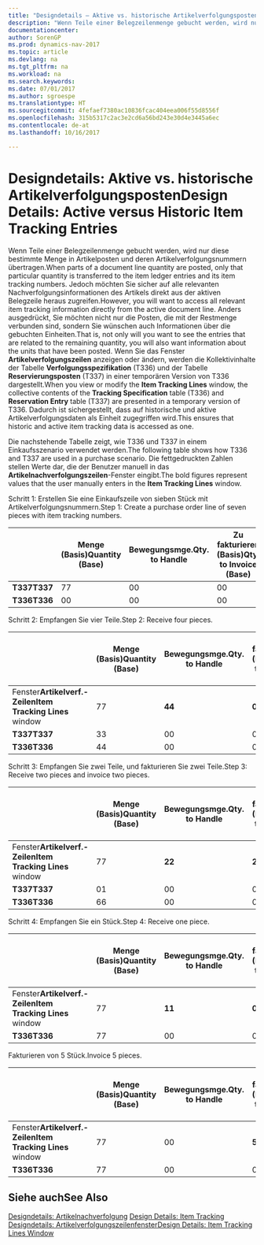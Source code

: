 ```yaml
---
title: "Designdetails – Aktive vs. historische Artikelverfolgungsposten"
description: "Wenn Teile einer Belegzeilenmenge gebucht werden, wird nur diese bestimmte Menge in Artikelposten und deren Artikelverfolgungsnummern übertragen. Jedoch möchten Sie sicher auf alle relevanten Nachverfolgungsinformationen des Artikels direkt aus der aktiven Belegzeile heraus zugreifen. Anders ausgedrückt, Sie möchten nicht nur die Posten, die mit der Restmenge verbunden sind, sondern Sie wünschen auch Informationen über die gebuchten Einheiten. Wenn Sie das Fenster **Artikelverfolgungszeilen** anzeigen oder ändern, werden die Kollektivinhalte der Tabelle **Verfolgungsspezifikation** (T336) und der Tabelle **Reservierungsposten** (T337) in einer temporären Version von T336 dargestellt. Dadurch ist sichergestellt, dass auf historische und aktive Artikelverfolgungsdaten als Einheit zugegriffen wird."
documentationcenter: 
author: SorenGP
ms.prod: dynamics-nav-2017
ms.topic: article
ms.devlang: na
ms.tgt_pltfrm: na
ms.workload: na
ms.search.keywords: 
ms.date: 07/01/2017
ms.author: sgroespe
ms.translationtype: HT
ms.sourcegitcommit: 4fefaef7380ac10836fcac404eea006f55d8556f
ms.openlocfilehash: 315b5317c2ac3e2cd6a56bd243e30d4e3445a6ec
ms.contentlocale: de-at
ms.lasthandoff: 10/16/2017

---
```

# <a name="design-details-active-versus-historic-item-tracking-entries"></a><span data-ttu-id="f2ae5-107">Designdetails: Aktive vs. historische Artikelverfolgungsposten</span><span class="sxs-lookup"><span data-stu-id="f2ae5-107">Design Details: Active versus Historic Item Tracking Entries</span></span>
<span data-ttu-id="f2ae5-108">Wenn Teile einer Belegzeilenmenge gebucht werden, wird nur diese bestimmte Menge in Artikelposten und deren Artikelverfolgungsnummern übertragen.</span><span class="sxs-lookup"><span data-stu-id="f2ae5-108">When parts of a document line quantity are posted, only that particular quantity is transferred to the item ledger entries and its item tracking numbers.</span></span> <span data-ttu-id="f2ae5-109">Jedoch möchten Sie sicher auf alle relevanten Nachverfolgungsinformationen des Artikels direkt aus der aktiven Belegzeile heraus zugreifen.</span><span class="sxs-lookup"><span data-stu-id="f2ae5-109">However, you will want to access all relevant item tracking information directly from the active document line.</span></span> <span data-ttu-id="f2ae5-110">Anders ausgedrückt, Sie möchten nicht nur die Posten, die mit der Restmenge verbunden sind, sondern Sie wünschen auch Informationen über die gebuchten Einheiten.</span><span class="sxs-lookup"><span data-stu-id="f2ae5-110">That is, not only will you want to see the entries that are related to the remaining quantity, you will also want information about the units that have been posted.</span></span> <span data-ttu-id="f2ae5-111">Wenn Sie das Fenster **Artikelverfolgungszeilen** anzeigen oder ändern, werden die Kollektivinhalte der Tabelle **Verfolgungsspezifikation** (T336) und der Tabelle **Reservierungsposten** (T337) in einer temporären Version von T336 dargestellt.</span><span class="sxs-lookup"><span data-stu-id="f2ae5-111">When you view or modify the **Item Tracking Lines** window, the collective contents of the **Tracking Specification** table (T336) and **Reservation Entry** table (T337) are presented in a temporary version of T336.</span></span> <span data-ttu-id="f2ae5-112">Dadurch ist sichergestellt, dass auf historische und aktive Artikelverfolgungsdaten als Einheit zugegriffen wird.</span><span class="sxs-lookup"><span data-stu-id="f2ae5-112">This ensures that historic and active item tracking data is accessed as one.</span></span>  

 <span data-ttu-id="f2ae5-113">Die nachstehende Tabelle zeigt, wie T336 und T337 in einem Einkaufsszenario verwendet werden.</span><span class="sxs-lookup"><span data-stu-id="f2ae5-113">The following table shows how T336 and T337 are used in a purchase scenario.</span></span> <span data-ttu-id="f2ae5-114">Die fettgedruckten Zahlen stellen Werte dar, die der Benutzer manuell in das **Artikelnachverfolgungszeilen**-Fenster eingibt.</span><span class="sxs-lookup"><span data-stu-id="f2ae5-114">The bold figures represent values that the user manually enters in the **Item Tracking Lines** window.</span></span>  

 <span data-ttu-id="f2ae5-115">Schritt 1: Erstellen Sie eine Einkaufszeile von sieben Stück mit Artikelverfolgungsnummern.</span><span class="sxs-lookup"><span data-stu-id="f2ae5-115">Step 1: Create a purchase order line of seven pieces with item tracking numbers.</span></span>  

||<span data-ttu-id="f2ae5-116">**Menge (Basis)**</span><span class="sxs-lookup"><span data-stu-id="f2ae5-116">**Quantity (Base)**</span></span>|<span data-ttu-id="f2ae5-117">**Bewegungsmge.**</span><span class="sxs-lookup"><span data-stu-id="f2ae5-117">**Qty. to Handle**</span></span>|<span data-ttu-id="f2ae5-118">**Zu fakturieren (Basis)**</span><span class="sxs-lookup"><span data-stu-id="f2ae5-118">**Qty. to Invoice (Base)**</span></span>|<span data-ttu-id="f2ae5-119">**Geb. Bewegungsmenge (Basis)**</span><span class="sxs-lookup"><span data-stu-id="f2ae5-119">**Quantity Handled (Base)**</span></span>|<span data-ttu-id="f2ae5-120">**Bereits berech. Menge (Basis)**</span><span class="sxs-lookup"><span data-stu-id="f2ae5-120">**Quantity Invoiced (Base)**</span></span>|  
|-|----------------------------------------------|--------------------------------------------|------------------------------------------------------|-------------------------------------------------------|--------------------------------------------------------|  
|<span data-ttu-id="f2ae5-121">**T337**</span><span class="sxs-lookup"><span data-stu-id="f2ae5-121">**T337**</span></span>|<span data-ttu-id="f2ae5-122">7</span><span class="sxs-lookup"><span data-stu-id="f2ae5-122">7</span></span>|<span data-ttu-id="f2ae5-123">0</span><span class="sxs-lookup"><span data-stu-id="f2ae5-123">0</span></span>|<span data-ttu-id="f2ae5-124">0</span><span class="sxs-lookup"><span data-stu-id="f2ae5-124">0</span></span>|<span data-ttu-id="f2ae5-125">0</span><span class="sxs-lookup"><span data-stu-id="f2ae5-125">0</span></span>|<span data-ttu-id="f2ae5-126">0</span><span class="sxs-lookup"><span data-stu-id="f2ae5-126">0</span></span>|  
|<span data-ttu-id="f2ae5-127">**T336**</span><span class="sxs-lookup"><span data-stu-id="f2ae5-127">**T336**</span></span>|<span data-ttu-id="f2ae5-128">0</span><span class="sxs-lookup"><span data-stu-id="f2ae5-128">0</span></span>|<span data-ttu-id="f2ae5-129">0</span><span class="sxs-lookup"><span data-stu-id="f2ae5-129">0</span></span>|<span data-ttu-id="f2ae5-130">0</span><span class="sxs-lookup"><span data-stu-id="f2ae5-130">0</span></span>|<span data-ttu-id="f2ae5-131">0</span><span class="sxs-lookup"><span data-stu-id="f2ae5-131">0</span></span>|<span data-ttu-id="f2ae5-132">0</span><span class="sxs-lookup"><span data-stu-id="f2ae5-132">0</span></span>|  

 <span data-ttu-id="f2ae5-133">Schritt 2: Empfangen Sie vier Teile.</span><span class="sxs-lookup"><span data-stu-id="f2ae5-133">Step 2: Receive four pieces.</span></span>  

||<span data-ttu-id="f2ae5-134">**Menge (Basis)**</span><span class="sxs-lookup"><span data-stu-id="f2ae5-134">**Quantity (Base)**</span></span>|<span data-ttu-id="f2ae5-135">**Bewegungsmge.**</span><span class="sxs-lookup"><span data-stu-id="f2ae5-135">**Qty. to Handle**</span></span>|<span data-ttu-id="f2ae5-136">**Zu fakturieren (Basis)**</span><span class="sxs-lookup"><span data-stu-id="f2ae5-136">**Qty. to Invoice (Base)**</span></span>|<span data-ttu-id="f2ae5-137">**Geb. Bewegungsmenge (Basis)**</span><span class="sxs-lookup"><span data-stu-id="f2ae5-137">**Quantity Handled (Base)**</span></span>|<span data-ttu-id="f2ae5-138">**Bereits berech. Menge (Basis)**</span><span class="sxs-lookup"><span data-stu-id="f2ae5-138">**Quantity Invoiced (Base)**</span></span>|  
|-|----------------------------------------------|--------------------------------------------|------------------------------------------------------|-------------------------------------------------------|--------------------------------------------------------|  
|<span data-ttu-id="f2ae5-139">Fenster**Artikelverf.-Zeilen**</span><span class="sxs-lookup"><span data-stu-id="f2ae5-139">**Item Tracking Lines** window</span></span>|<span data-ttu-id="f2ae5-140">7</span><span class="sxs-lookup"><span data-stu-id="f2ae5-140">7</span></span>|<span data-ttu-id="f2ae5-141">**4**</span><span class="sxs-lookup"><span data-stu-id="f2ae5-141">**4**</span></span>|<span data-ttu-id="f2ae5-142">**0**</span><span class="sxs-lookup"><span data-stu-id="f2ae5-142">**0**</span></span>|<span data-ttu-id="f2ae5-143">0</span><span class="sxs-lookup"><span data-stu-id="f2ae5-143">0</span></span>|<span data-ttu-id="f2ae5-144">0</span><span class="sxs-lookup"><span data-stu-id="f2ae5-144">0</span></span>|  
|<span data-ttu-id="f2ae5-145">**T337**</span><span class="sxs-lookup"><span data-stu-id="f2ae5-145">**T337**</span></span>|<span data-ttu-id="f2ae5-146">3</span><span class="sxs-lookup"><span data-stu-id="f2ae5-146">3</span></span>|<span data-ttu-id="f2ae5-147">0</span><span class="sxs-lookup"><span data-stu-id="f2ae5-147">0</span></span>|<span data-ttu-id="f2ae5-148">0</span><span class="sxs-lookup"><span data-stu-id="f2ae5-148">0</span></span>|<span data-ttu-id="f2ae5-149">0</span><span class="sxs-lookup"><span data-stu-id="f2ae5-149">0</span></span>|<span data-ttu-id="f2ae5-150">0</span><span class="sxs-lookup"><span data-stu-id="f2ae5-150">0</span></span>|  
|<span data-ttu-id="f2ae5-151">**T336**</span><span class="sxs-lookup"><span data-stu-id="f2ae5-151">**T336**</span></span>|<span data-ttu-id="f2ae5-152">4</span><span class="sxs-lookup"><span data-stu-id="f2ae5-152">4</span></span>|<span data-ttu-id="f2ae5-153">0</span><span class="sxs-lookup"><span data-stu-id="f2ae5-153">0</span></span>|<span data-ttu-id="f2ae5-154">0</span><span class="sxs-lookup"><span data-stu-id="f2ae5-154">0</span></span>|<span data-ttu-id="f2ae5-155">4</span><span class="sxs-lookup"><span data-stu-id="f2ae5-155">4</span></span>|<span data-ttu-id="f2ae5-156">0</span><span class="sxs-lookup"><span data-stu-id="f2ae5-156">0</span></span>|  

 <span data-ttu-id="f2ae5-157">Schritt 3: Empfangen Sie zwei Teile, und fakturieren Sie zwei Teile.</span><span class="sxs-lookup"><span data-stu-id="f2ae5-157">Step 3: Receive two pieces and invoice two pieces.</span></span>  

||<span data-ttu-id="f2ae5-158">**Menge (Basis)**</span><span class="sxs-lookup"><span data-stu-id="f2ae5-158">**Quantity (Base)**</span></span>|<span data-ttu-id="f2ae5-159">**Bewegungsmge.**</span><span class="sxs-lookup"><span data-stu-id="f2ae5-159">**Qty. to Handle**</span></span>|<span data-ttu-id="f2ae5-160">**Zu fakturieren (Basis)**</span><span class="sxs-lookup"><span data-stu-id="f2ae5-160">**Qty. to Invoice (Base)**</span></span>|<span data-ttu-id="f2ae5-161">**Geb. Bewegungsmenge (Basis)**</span><span class="sxs-lookup"><span data-stu-id="f2ae5-161">**Quantity Handled (Base)**</span></span>|<span data-ttu-id="f2ae5-162">**Bereits berech. Menge (Basis)**</span><span class="sxs-lookup"><span data-stu-id="f2ae5-162">**Quantity Invoiced (Base)**</span></span>|  
|-|----------------------------------------------|--------------------------------------------|------------------------------------------------------|-------------------------------------------------------|--------------------------------------------------------|  
|<span data-ttu-id="f2ae5-163">Fenster**Artikelverf.-Zeilen**</span><span class="sxs-lookup"><span data-stu-id="f2ae5-163">**Item Tracking Lines** window</span></span>|<span data-ttu-id="f2ae5-164">7</span><span class="sxs-lookup"><span data-stu-id="f2ae5-164">7</span></span>|<span data-ttu-id="f2ae5-165">**2**</span><span class="sxs-lookup"><span data-stu-id="f2ae5-165">**2**</span></span>|<span data-ttu-id="f2ae5-166">**2**</span><span class="sxs-lookup"><span data-stu-id="f2ae5-166">**2**</span></span>|<span data-ttu-id="f2ae5-167">4</span><span class="sxs-lookup"><span data-stu-id="f2ae5-167">4</span></span>|<span data-ttu-id="f2ae5-168">0</span><span class="sxs-lookup"><span data-stu-id="f2ae5-168">0</span></span>|  
|<span data-ttu-id="f2ae5-169">**T337**</span><span class="sxs-lookup"><span data-stu-id="f2ae5-169">**T337**</span></span>|<span data-ttu-id="f2ae5-170">0</span><span class="sxs-lookup"><span data-stu-id="f2ae5-170">1</span></span>|<span data-ttu-id="f2ae5-171">0</span><span class="sxs-lookup"><span data-stu-id="f2ae5-171">0</span></span>|<span data-ttu-id="f2ae5-172">0</span><span class="sxs-lookup"><span data-stu-id="f2ae5-172">0</span></span>|<span data-ttu-id="f2ae5-173">0</span><span class="sxs-lookup"><span data-stu-id="f2ae5-173">0</span></span>|<span data-ttu-id="f2ae5-174">0</span><span class="sxs-lookup"><span data-stu-id="f2ae5-174">0</span></span>|  
|<span data-ttu-id="f2ae5-175">**T336**</span><span class="sxs-lookup"><span data-stu-id="f2ae5-175">**T336**</span></span>|<span data-ttu-id="f2ae5-176">6</span><span class="sxs-lookup"><span data-stu-id="f2ae5-176">6</span></span>|<span data-ttu-id="f2ae5-177">0</span><span class="sxs-lookup"><span data-stu-id="f2ae5-177">0</span></span>|<span data-ttu-id="f2ae5-178">0</span><span class="sxs-lookup"><span data-stu-id="f2ae5-178">0</span></span>|<span data-ttu-id="f2ae5-179">6</span><span class="sxs-lookup"><span data-stu-id="f2ae5-179">6</span></span>|<span data-ttu-id="f2ae5-180">2</span><span class="sxs-lookup"><span data-stu-id="f2ae5-180">2</span></span>|  

 <span data-ttu-id="f2ae5-181">Schritt 4: Empfangen Sie ein Stück.</span><span class="sxs-lookup"><span data-stu-id="f2ae5-181">Step 4: Receive one piece.</span></span>  

||<span data-ttu-id="f2ae5-182">**Menge (Basis)**</span><span class="sxs-lookup"><span data-stu-id="f2ae5-182">**Quantity (Base)**</span></span>|<span data-ttu-id="f2ae5-183">**Bewegungsmge.**</span><span class="sxs-lookup"><span data-stu-id="f2ae5-183">**Qty. to Handle**</span></span>|<span data-ttu-id="f2ae5-184">**Zu fakturieren (Basis)**</span><span class="sxs-lookup"><span data-stu-id="f2ae5-184">**Qty. to Invoice (Base)**</span></span>|<span data-ttu-id="f2ae5-185">**Geb. Bewegungsmenge (Basis)**</span><span class="sxs-lookup"><span data-stu-id="f2ae5-185">**Quantity Handled (Base)**</span></span>|<span data-ttu-id="f2ae5-186">**Bereits berech. Menge (Basis)**</span><span class="sxs-lookup"><span data-stu-id="f2ae5-186">**Quantity Invoiced (Base)**</span></span>|  
|-|----------------------------------------------|--------------------------------------------|------------------------------------------------------|-------------------------------------------------------|--------------------------------------------------------|  
|<span data-ttu-id="f2ae5-187">Fenster**Artikelverf.-Zeilen**</span><span class="sxs-lookup"><span data-stu-id="f2ae5-187">**Item Tracking Lines** window</span></span>|<span data-ttu-id="f2ae5-188">7</span><span class="sxs-lookup"><span data-stu-id="f2ae5-188">7</span></span>|<span data-ttu-id="f2ae5-189">**1**</span><span class="sxs-lookup"><span data-stu-id="f2ae5-189">**1**</span></span>|<span data-ttu-id="f2ae5-190">**0**</span><span class="sxs-lookup"><span data-stu-id="f2ae5-190">**0**</span></span>|<span data-ttu-id="f2ae5-191">6</span><span class="sxs-lookup"><span data-stu-id="f2ae5-191">6</span></span>|<span data-ttu-id="f2ae5-192">2</span><span class="sxs-lookup"><span data-stu-id="f2ae5-192">2</span></span>|  
|<span data-ttu-id="f2ae5-193">**T336**</span><span class="sxs-lookup"><span data-stu-id="f2ae5-193">**T336**</span></span>|<span data-ttu-id="f2ae5-194">7</span><span class="sxs-lookup"><span data-stu-id="f2ae5-194">7</span></span>|<span data-ttu-id="f2ae5-195">0</span><span class="sxs-lookup"><span data-stu-id="f2ae5-195">0</span></span>|<span data-ttu-id="f2ae5-196">0</span><span class="sxs-lookup"><span data-stu-id="f2ae5-196">0</span></span>|<span data-ttu-id="f2ae5-197">7</span><span class="sxs-lookup"><span data-stu-id="f2ae5-197">7</span></span>|<span data-ttu-id="f2ae5-198">2</span><span class="sxs-lookup"><span data-stu-id="f2ae5-198">2</span></span>|  

 <span data-ttu-id="f2ae5-199">Fakturieren von 5 Stück.</span><span class="sxs-lookup"><span data-stu-id="f2ae5-199">Invoice 5 pieces.</span></span>  

||<span data-ttu-id="f2ae5-200">**Menge (Basis)**</span><span class="sxs-lookup"><span data-stu-id="f2ae5-200">**Quantity (Base)**</span></span>|<span data-ttu-id="f2ae5-201">**Bewegungsmge.**</span><span class="sxs-lookup"><span data-stu-id="f2ae5-201">**Qty. to Handle**</span></span>|<span data-ttu-id="f2ae5-202">**Zu fakturieren (Basis)**</span><span class="sxs-lookup"><span data-stu-id="f2ae5-202">**Qty. to Invoice (Base)**</span></span>|<span data-ttu-id="f2ae5-203">**Geb. Bewegungsmenge (Basis)**</span><span class="sxs-lookup"><span data-stu-id="f2ae5-203">**Quantity Handled (Base)**</span></span>|<span data-ttu-id="f2ae5-204">**Bereits berech. Menge (Basis)**</span><span class="sxs-lookup"><span data-stu-id="f2ae5-204">**Quantity Invoiced (Base)**</span></span>|  
|-|----------------------------------------------|--------------------------------------------|------------------------------------------------------|-------------------------------------------------------|--------------------------------------------------------|  
|<span data-ttu-id="f2ae5-205">Fenster**Artikelverf.-Zeilen**</span><span class="sxs-lookup"><span data-stu-id="f2ae5-205">**Item Tracking Lines** window</span></span>|<span data-ttu-id="f2ae5-206">7</span><span class="sxs-lookup"><span data-stu-id="f2ae5-206">7</span></span>|<span data-ttu-id="f2ae5-207">0</span><span class="sxs-lookup"><span data-stu-id="f2ae5-207">0</span></span>|<span data-ttu-id="f2ae5-208">**5**</span><span class="sxs-lookup"><span data-stu-id="f2ae5-208">**5**</span></span>|<span data-ttu-id="f2ae5-209">7</span><span class="sxs-lookup"><span data-stu-id="f2ae5-209">7</span></span>|<span data-ttu-id="f2ae5-210">2</span><span class="sxs-lookup"><span data-stu-id="f2ae5-210">2</span></span>|  
|<span data-ttu-id="f2ae5-211">**T336**</span><span class="sxs-lookup"><span data-stu-id="f2ae5-211">**T336**</span></span>|<span data-ttu-id="f2ae5-212">7</span><span class="sxs-lookup"><span data-stu-id="f2ae5-212">7</span></span>|<span data-ttu-id="f2ae5-213">0</span><span class="sxs-lookup"><span data-stu-id="f2ae5-213">0</span></span>|<span data-ttu-id="f2ae5-214">0</span><span class="sxs-lookup"><span data-stu-id="f2ae5-214">0</span></span>|<span data-ttu-id="f2ae5-215">7</span><span class="sxs-lookup"><span data-stu-id="f2ae5-215">7</span></span>|<span data-ttu-id="f2ae5-216">7</span><span class="sxs-lookup"><span data-stu-id="f2ae5-216">7</span></span>|  

## <a name="see-also"></a><span data-ttu-id="f2ae5-217">Siehe auch</span><span class="sxs-lookup"><span data-stu-id="f2ae5-217">See Also</span></span>  
 <span data-ttu-id="f2ae5-218">[Designdetails: Artikelnachverfolgung](design-details-item-tracking.md) </span><span class="sxs-lookup"><span data-stu-id="f2ae5-218">[Design Details: Item Tracking](design-details-item-tracking.md) </span></span>  
 [<span data-ttu-id="f2ae5-219">Designdetails: Artikelverfolgungszeilenfenster</span><span class="sxs-lookup"><span data-stu-id="f2ae5-219">Design Details: Item Tracking Lines Window</span></span>](design-details-item-tracking-lines-window.md)

